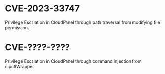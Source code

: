 # CVE-2023-33747
Privilege Escalation in CloudPanel through path traversal from modifying file permission.

# CVE-????-????
Privilege Escalation in CloudPanel through command injection from clpctlWrapper.
